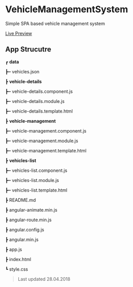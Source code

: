 # VehicleManagementSystem
Simple SPA based vehicle management system

[Live Preview](https://gregorlaan.github.io/VehicleManagmentSystem/)

## App Strucutre
┏ **data**

┣┅ vehicles.json

┣ **vehicle-details**

┣┅ vehicle-details.component.js

┣┅ vehicle-details.module.js

┣┅ vehicle-details.template.html

┣ **vehicle-management**

┣┅ vehicle-management.component.js

┣┅ vehicle-management.module.js

┣┅ vehicle-management.template.html

┣ **vehicles-list**

┣┅ vehicles-list.component.js

┣┅ vehicles-list.module.js

┣┅ vehicles-list.template.html

┣ README.md

┣ angular-animate.min.js

┣ angular-route.min.js

┣ angular.config.js

┣ angular.min.js

┣ app.js

┣ index.html

┗ style.css

> Last updated 28.04.2018
